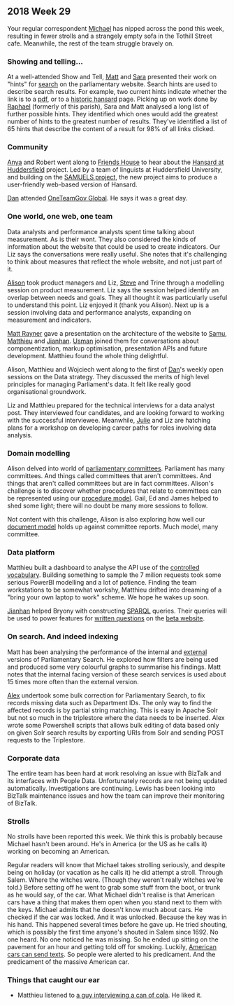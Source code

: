 

## 2018 Week 29

Your regular correspondent [Michael](https://twitter.com/fantasticlife) has nipped across the pond this week, resulting in fewer strolls and a strangely empty sofa in the Tothill Street cafe. Meanwhile, the rest of the team struggle bravely on.


### Showing and telling...

At a well-attended Show and Tell, [Matt](https://www.linkedin.com/in/matthew-reed-b3b761105/) and [Sara]((https://twitter.com/sarafreis)) presented their work on "hints" for [search](https://beta.parliament.uk/search) on the parliamentary website. Search hints are used to describe search results. For example, two current hints indicate whether the link is to a [pdf](https://beta.parliament.uk/search?q=pdf), or to a [historic hansard](https://beta.parliament.uk/search?q=oats+rations) page. Picking up on work done by [Raphael](https://github.com/lcyraphael) (formerly of this parish), Sara and Matt analysed a long list of further possible hints. They identified which ones would add the greatest number of hints to the greatest number of results. They've identified a list of 65 hints that describe the content of a result for 98% of all links clicked.

### Community
[Anya](https://twitter.com/bitten_) and Robert went along to [Friends House](https://www.friendshouse.co.uk/) to hear about the [Hansard at Huddersfield](https://twitter.com/hansardhuds) project. Led by a team of linguists at Huddersfield University, and building on the [SAMUELS project](https://www.hansard-corpus.org/x.asp), the new project aims to produce a user-friendly web-based version of Hansard.

[Dan](https://twitter.com/dasbarrett) attended [OneTeamGov Global](https://www.oneteamgov.uk/). He says it was a great day.

### One world, one web, one team

Data analysts and performance analysts spent time talking about measurement. As is their wont. They also considered the kinds of information about the website that could be used to create indicators. Our Liz says the conversations were really useful. She notes that it's challenging to think about measures that reflect the whole website, and not just part of it.

[Alison](https://twitter.com/oliala) took product managers and Liz, [Steve](https://twitter.com/Steve_Bromley) and Trine through a modelling session on product measurement. Liz says the session helped identify an overlap between needs and goals. They all thought it was particularly useful to understand this point. Liz enjoyed it (thank you Alison). Next up is a session involving data and performance analysts, expanding on measurement and indicators.

[Matt Rayner](https://twitter.com/mattrayner) gave a presentation on the architecture of the website to [Samu](https://twitter.com/langsamu), [Matthieu](https://twitter.com/cognithive) and [Jianhan](https://twitter.com/jianhanzhu).  [Usman](https://twitter.com/_UsmanAfzal) joined them for conversations about componentization, markup optimisation, presentation APIs and future development. Matthieu found the whole thing delightful.

Alison, Matthieu and Wojciech went along to the first of [Dan](https://twitter.com/dasbarrett)'s weekly open sessions on the Data strategy. They discussed the merits of high level principles for managing Parliament's data. It felt like really good organisational groundwork.

Liz and Matthieu prepared for the technical interviews for a data analyst post. They interviewed four candidates, and are looking forward to working with the successful interviewee. Meanwhile, [Julie](https://twitter.com/julietouring) and Liz are hatching plans for a workshop on developing career paths for roles involving data analysis.

### Domain modelling

Alison delved into world of [parliamentary committees](https://www.parliament.uk/business/committees/). Parliament has many committees. And things called committees that aren't committees. And things that aren't called committees but are in fact committees. Alison's challenge is to discover whether procedures that relate to committees can be represented using our [procedure model](https://ukparliament.github.io/ontologies/procedure/procedure-ontology.html). Gail, Ed and James helped to shed some light; there will no doubt be many more sessions to follow.

Not content with this challenge, Alison is also exploring how well our [document model](https://ukparliament.github.io/ontologies/document/document-ontology.html) holds up against committee reports. Much model, many committee.

### Data platform

Matthieu built a dashboard to analyse the API use of the [controlled vocabulary](http://www.data.parliament.uk/dataset/thesauri). Building something to sample the 7 milion requests took some serious PowerBI modelling and a lot of patience. Finding the team workstations to be somewhat workshy, Matthieu drifted into dreaming of a "bring your own laptop to work" scheme. We hope he wakes up soon.

[Jianhan](https://twitter.com/jianhanzhu) helped Bryony with constructing [SPARQL](https://en.wikipedia.org/wiki/SPARQL) queries. Their queries will be used to power features for [written questions](https://www.parliament.uk/site-information/glossary/written-questions/) on the [beta website](https://beta.parliament.uk/).


### On search. And indeed indexing

Matt has been analysing the performance of the internal and [external](search-material.parliament.uk) versions of Parliamentary Search. He explored how filters are being used and produced some very colourful graphs to summarise his findings. Matt notes that the internal facing version of these search services is used about 15 times more often than the external version.

[Alex](https://twitter.com/AlexEdwardH) undertook some bulk correction for Parliamentary Search, to fix records missing data such as Department IDs. The only way to find the affected records is by partial string matching. This is easy in Apache Solr but not so much in the triplestore where the data needs to be inserted. Alex wrote some Powershell scripts that allows bulk editing of data based only on given Solr search results by exporting URIs from Solr and sending POST requests to the Triplestore.

### Corporate data

The entire team has been hard at work resolving an issue with BizTalk and its interfaces with People Data. Unfortunately records are not being updated automatically. Investigations are continuing. Lewis has been looking into BizTalk maintenance issues and how the team can improve their monitoring of BizTalk.


### Strolls

No strolls have been reported this week. We think this is probably because Michael hasn't been around. He's in America (or the US as he calls it) working on becoming an American.

Regular readers will know that Michael takes strolling seriously, and despite being on holiday (or vacation as he calls it) he did attempt a stroll. Through Salem. Where the witches were. (Though they weren't really witches we're told.) Before setting off he went to grab some stuff from the boot, or trunk as he would say, of the car. What Michael didn't realise is that American cars have a thing that makes them open when you stand next to them with the keys. Michael admits that he doesn't know much about cars. He checked if the car was locked. And it was unlocked. Because the key was in his hand. This happened several times before he gave up. He tried shouting, which is possibly the first time anyone's shouted in Salem since 1692. No one heard. No one noticed he was missing. So he ended up sitting on the pavement for an hour and getting told off for smoking. Luckily, [American cars can send texts](https://twitter.com/fantasticlife/status/1020679971109470209). So people were alerted to his predicament. And the predicament of the massive American car.


### Things that caught our ear

* Matthieu listened to [a guy interviewing a can of cola](https://99percentinvisible.org/episode/everything-is-alive/). He liked it.








































```

```
